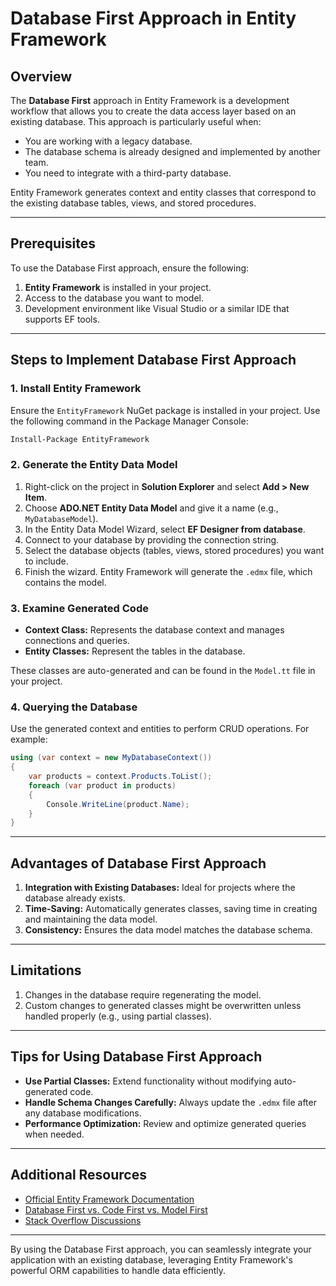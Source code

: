 # Database First Approach in Entity Framework

## Overview
The **Database First** approach in Entity Framework is a development workflow that allows you to create the data access layer based on an existing database. This approach is particularly useful when:
- You are working with a legacy database.
- The database schema is already designed and implemented by another team.
- You need to integrate with a third-party database.

Entity Framework generates context and entity classes that correspond to the existing database tables, views, and stored procedures.

---

## Prerequisites
To use the Database First approach, ensure the following:

1. **Entity Framework** is installed in your project.
2. Access to the database you want to model.
3. Development environment like Visual Studio or a similar IDE that supports EF tools.

---

## Steps to Implement Database First Approach

### 1. Install Entity Framework
Ensure the `EntityFramework` NuGet package is installed in your project. Use the following command in the Package Manager Console:

```bash
Install-Package EntityFramework
```

### 2. Generate the Entity Data Model
1. Right-click on the project in **Solution Explorer** and select **Add > New Item**.
2. Choose **ADO.NET Entity Data Model** and give it a name (e.g., `MyDatabaseModel`).
3. In the Entity Data Model Wizard, select **EF Designer from database**.
4. Connect to your database by providing the connection string.
5. Select the database objects (tables, views, stored procedures) you want to include.
6. Finish the wizard. Entity Framework will generate the `.edmx` file, which contains the model.

### 3. Examine Generated Code
- **Context Class:** Represents the database context and manages connections and queries.
- **Entity Classes:** Represent the tables in the database.

These classes are auto-generated and can be found in the `Model.tt` file in your project.

### 4. Querying the Database
Use the generated context and entities to perform CRUD operations. For example:

```csharp
using (var context = new MyDatabaseContext())
{
    var products = context.Products.ToList();
    foreach (var product in products)
    {
        Console.WriteLine(product.Name);
    }
}
```

---

## Advantages of Database First Approach
1. **Integration with Existing Databases:** Ideal for projects where the database already exists.
2. **Time-Saving:** Automatically generates classes, saving time in creating and maintaining the data model.
3. **Consistency:** Ensures the data model matches the database schema.

---

## Limitations
1. Changes in the database require regenerating the model.
2. Custom changes to generated classes might be overwritten unless handled properly (e.g., using partial classes).

---

## Tips for Using Database First Approach
- **Use Partial Classes:** Extend functionality without modifying auto-generated code.
- **Handle Schema Changes Carefully:** Always update the `.edmx` file after any database modifications.
- **Performance Optimization:** Review and optimize generated queries when needed.

---

## Additional Resources
- [Official Entity Framework Documentation](https://learn.microsoft.com/en-us/ef/)
- [Database First vs. Code First vs. Model First](https://learn.microsoft.com/en-us/ef/ef6/modeling/)
- [Stack Overflow Discussions](https://stackoverflow.com/)

---

By using the Database First approach, you can seamlessly integrate your application with an existing database, leveraging Entity Framework's powerful ORM capabilities to handle data efficiently.

